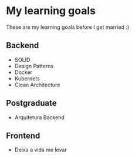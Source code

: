 # My learning goals

These are my learning goals before I get married :)

## Backend

- SOLID
- Design Patterns
- Docker
- Kubernets
- Clean Architecture

## Postgraduate
- Arquitetura Backend

## Frontend

- Deixa a vida me levar
